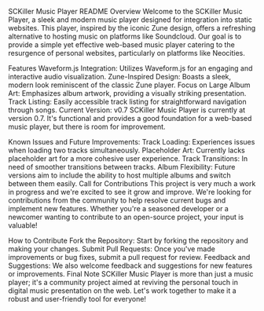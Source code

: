 SCKiller Music Player README
Overview
Welcome to the SCKiller Music Player, a sleek and modern music player designed for integration into static websites. This player, inspired by the iconic Zune design, offers a refreshing alternative to hosting music on platforms like Soundcloud. Our goal is to provide a simple yet effective web-based music player catering to the resurgence of personal websites, particularly on platforms like Neocities.

Features
Waveform.js Integration: Utilizes Waveform.js for an engaging and interactive audio visualization.
Zune-Inspired Design: Boasts a sleek, modern look reminiscent of the classic Zune player.
Focus on Large Album Art: Emphasizes album artwork, providing a visually striking presentation.
Track Listing: Easily accessible track listing for straightforward navigation through songs.
Current Version: v0.7
SCKiller Music Player is currently at version 0.7. It's functional and provides a good foundation for a web-based music player, but there is room for improvement.

Known Issues and Future Improvements:
Track Loading: Experiences issues when loading two tracks simultaneously.
Placeholder Art: Currently lacks placeholder art for a more cohesive user experience.
Track Transitions: In need of smoother transitions between tracks.
Album Flexibility: Future versions aim to include the ability to host multiple albums and switch between them easily.
Call for Contributions
This project is very much a work in progress and we're excited to see it grow and improve. We're looking for contributions from the community to help resolve current bugs and implement new features. Whether you're a seasoned developer or a newcomer wanting to contribute to an open-source project, your input is valuable!

How to Contribute
Fork the Repository: Start by forking the repository and making your changes.
Submit Pull Requests: Once you've made improvements or bug fixes, submit a pull request for review.
Feedback and Suggestions: We also welcome feedback and suggestions for new features or improvements.
Final Note
SCKiller Music Player is more than just a music player; it's a community project aimed at reviving the personal touch in digital music presentation on the web. Let's work together to make it a robust and user-friendly tool for everyone!
